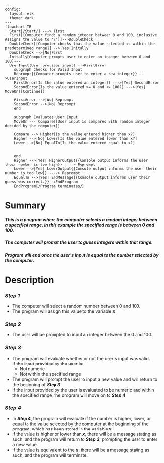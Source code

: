 ```mermaid
---
config:
  layout: elk
  theme: dark
---
flowchart TB
  Start[/Start/] ---> First
  First[[Computer finds a random integer between 0 and 100, inclusive. Assigns the value to 'x']]-->DoubleCheck
  DoubleCheck[[Computer checks that the value selected is within the predetermined range]] -->|Yes|Initally
  DoubleCheck -->|No|First
  Initally[Computer prompts user to enter an integer between 0 and 100]---
  UserInput(User provides input) -->FirstError
    subgraph Checks for Valid Input
    Reprompt{{Computer prompts user to enter a new integer}} -->UserInput
    FirstError[Is the value entered an integer?] --->|Yes| SecondError
    SecondError[Is the value entered >= 0 and <= 100?] --->|Yes| MoveOn([Continue])
    
    FirstError -->|No| Reprompt
    SecondError -->|No| Reprompt
    end

    subgraph Evaluates User Input
    MoveOn --- Compare[[User input is compared with random integer decided by the computer]]

    Compare --> Higher[Is the value entered higher than x?]
    Higher -->|No| Lower[Is the value entered lower than x?]
    Lower -->|No| EqualTo[Is the value entered equal to x?]
    

    end
    Higher -->|Yes| HigherOutput{{Console output informs the user their number is too high}} ----> Reprompt
    Lower -->|Yes| LowerOutput{{Console output informs the user their number is too low}} ----> Reprompt
    EqualTo -->|Yes| EndMessage{{Console output informs user their guess was correct.}}-->EndProgram
    EndProgram[/Program terminates/]
```
# Summary
##### This is a program where the computer selects a random integer between a specified range, in this example the specified range is between 0 and 100. 
##### The computer will prompt the user to guess integers within that range.
##### Program will end once the user's input is equal to the number selected by the computer.
# Description  
### *Step 1*  
* The computer will select a random number between 0 and 100.
* The program will assign this value to the variable **_x_**

### *Step 2*  
* The user will be prompted to input an integer between the 0 and 100.

### *Step 3*
* The program will evaluate whether or not the user's input was valid.  
  If the input provided by the user is:
  * Not numeric
  * Not within the specified range  
* The program will prompt the user to input a new value and will return to the beginning of **_Step 3_**
* If the input provided by the user is evaluated to be numeric and within the specified range, the program will move on to **_Step 4_**

### *Step 4*  
* In **_Step 4_**, the program will evaluate if the number is higher, lower, or equal to the value selected by the computer at the beginning of the program, which has been stored in the variable **_x_**.
* If the value is higher or lower than **_x_**, there will be a message stating as such, and the program will return to **_Step 3_**, prompting the user to enter a new value.
* If the value is equivalent to the **_x_**, there will be a message stating as such, and the program will terminate.
